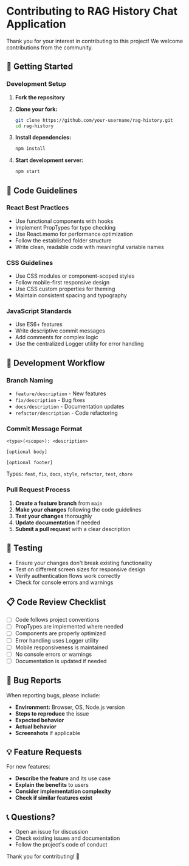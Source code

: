 # Contributing to RAG History Chat Application

Thank you for your interest in contributing to this project! We welcome contributions from the community.

## 🚀 Getting Started

### Development Setup

1. **Fork the repository**
2. **Clone your fork:**
   ```bash
   git clone https://github.com/your-username/rag-history.git
   cd rag-history
   ```

3. **Install dependencies:**
   ```bash
   npm install
   ```

4. **Start development server:**
   ```bash
   npm start
   ```

## 📝 Code Guidelines

### React Best Practices
- Use functional components with hooks
- Implement PropTypes for type checking
- Use React.memo for performance optimization
- Follow the established folder structure
- Write clean, readable code with meaningful variable names

### CSS Guidelines
- Use CSS modules or component-scoped styles
- Follow mobile-first responsive design
- Use CSS custom properties for theming
- Maintain consistent spacing and typography

### JavaScript Standards
- Use ES6+ features
- Write descriptive commit messages
- Add comments for complex logic
- Use the centralized Logger utility for error handling

## 🔧 Development Workflow

### Branch Naming
- `feature/description` - New features
- `fix/description` - Bug fixes
- `docs/description` - Documentation updates
- `refactor/description` - Code refactoring

### Commit Message Format
```
<type>(<scope>): <description>

[optional body]

[optional footer]
```

Types: `feat`, `fix`, `docs`, `style`, `refactor`, `test`, `chore`

### Pull Request Process

1. **Create a feature branch** from `main`
2. **Make your changes** following the code guidelines
3. **Test your changes** thoroughly
4. **Update documentation** if needed
5. **Submit a pull request** with a clear description

## 🧪 Testing

- Ensure your changes don't break existing functionality
- Test on different screen sizes for responsive design
- Verify authentication flows work correctly
- Check for console errors and warnings

## 📋 Code Review Checklist

- [ ] Code follows project conventions
- [ ] PropTypes are implemented where needed
- [ ] Components are properly optimized
- [ ] Error handling uses Logger utility
- [ ] Mobile responsiveness is maintained
- [ ] No console errors or warnings
- [ ] Documentation is updated if needed

## 🐛 Bug Reports

When reporting bugs, please include:
- **Environment:** Browser, OS, Node.js version
- **Steps to reproduce** the issue
- **Expected behavior**
- **Actual behavior**
- **Screenshots** if applicable

## 💡 Feature Requests

For new features:
- **Describe the feature** and its use case
- **Explain the benefits** to users
- **Consider implementation complexity**
- **Check if similar features exist**

## 📞 Questions?

- Open an issue for discussion
- Check existing issues and documentation
- Follow the project's code of conduct

Thank you for contributing! 🎉
